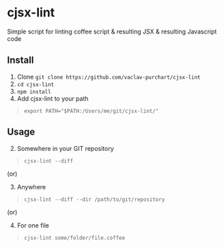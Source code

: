# cjsx-lint
Simple script for linting coffee script &amp; resulting JSX &amp; resulting Javascript code

## Install
1. Clone `git clone https://github.com/vaclav-purchart/cjsx-lint`
2. `cd cjsx-lint`
3. `npm install`
4. Add cjsx-lint to your path
> `export PATH="$PATH:/Users/me/git/cjsx-lint/"`


## Usage
2. Somewhere in your GIT repository
> `cjsx-lint --diff`


(or)

3. Anywhere
> `cjsx-lint --diff --dir /path/to/git/repository`


(or)

4. For one file
> `cjsx-lint some/folder/file.coffee`
